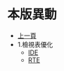 # 本版異動

* [上一頁](../README.md)
* 1.檢視表優化
  * [IDE](ITEM_1/IDE/README.md)
  * [RTE](ITEM_1/RTE/README.md)